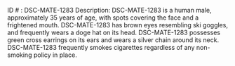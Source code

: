 ID # : DSC-MATE-1283
Description: DSC-MATE-1283 is a human male, approximately 35 years of age, with spots covering the face and a frightened mouth. DSC-MATE-1283 has brown eyes resembling ski goggles, and frequently wears a doge hat on its head. DSC-MATE-1283 possesses green cross earrings on its ears and wears a silver chain around its neck. DSC-MATE-1283 frequently smokes cigarettes regardless of any non-smoking policy in place.